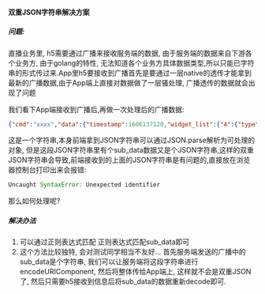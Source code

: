 #### 双重JSON字符串解决方案

##### 问题:
直播业务里, h5需要通过广播来接收服务端的数据, 由于服务端的数据来自下游各个业务方, 由于golang的特性, 无法知道各个业务方具体数据类型,所以只能已字符串的形式传过来.App里h5要接收到广播首先是要通过一层native的透传才能拿到最新的广播数据,由于App端上直接对数据做了一层骚处理, 广播透传的数据就会出现了问题

我们看下App端接收到广播后,再做一次处理后的广播数据:
```json
{"cmd":"xxxx","data":{"timestamp":1606137120,"widget_list":{"4":{"type":5,"sub_key":"support_task_info","sub_data":"{\"list\":[{\"max\":5000,\"current\":2259,\"name\":\"\",\"isFinish\":0,\"level\":2,\"taskType\":5100,\"act_id\":28,\"sort\":6100},{\"max\":2,\"current\":0,\"name\":\"\",\"isFinish\":0,\"level\":0,\"taskType\":5400,\"act_id\":29,\"sort\":5400}],\"assist\":{\"anchor\":{\"uname\":\"zbcs039\",\"face\":\"http://i0.hdslb.com/bfs/face/member/noface.jpg\"},\"assist\":{\"uname\":\"zbcs093\",\"face\":\"http://i0.hdslb.com/bfs/face/member/noface.jpg\"}},\"status\":1,\"url\":\"https://live.bilibili.com/activity/live-activity-battle/index.html?room_id=460730#/anchor-support\",\"config_info\":{\"bg_color\":\"#1C2663\",\"no_progress_color\":\"#FFFFFF\",\"yes_progress_color\":\"#FCD089\",\"level_font_color\":\"#DBA95F\",\"progress_font_color\":\"#3C326F\",\"task_font_color\":\"#FEE1AB\",\"list\":null,\"url\":\"https://live.bilibili.com/activity/live-activity-battle/index.html?room_id=460730#/anchor-support\",\"act_id\":20}}"}}},"recv_time":"2020-11-23 21:11:59"}
```
这是一个字符串,本身前端拿到JSON字符串可以通过JSON.parse解析为可处理的对象, 但是这段JSON字符串里有个sub_data数据又是个JSON字符串,这样的双重JSON字符串会导致,前端接收到的上面的JSON字符串是有问题的,直接放在浏览器控制台打印出来会报错:
```js
Uncaught SyntaxError: Unexpected identifier
```
那么如何处理呢?
##### 解决办法
1. 可以通过正则表达式匹配
  正则表达式匹配sub_data即可
2. 这个方法比较独特, 会对测试同学相当不友好...
  首先服务端发送的广播中的sub_data是个字符串, 我们可以让服务端将这段字符串进行encodeURIComponent, 然后将整体传给App端上, 这样就不会是双重JSON了, 然后只需要h5接收到信息后将sub_data的数据重新decode即可.

